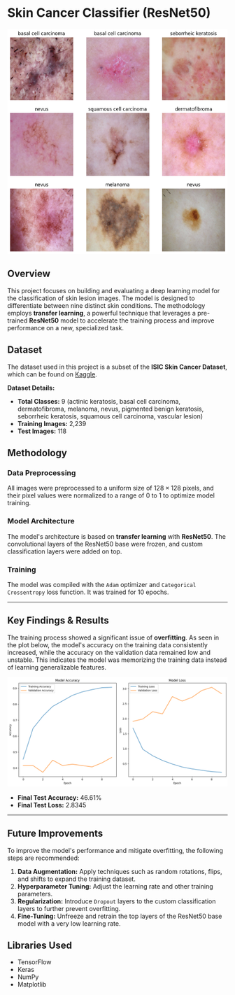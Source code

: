 # Skin Cancer Classifier (ResNet50)
![](virus_image.png)

## Overview

This project focuses on building and evaluating a deep learning model for the classification of skin lesion images. The model is designed to differentiate between nine distinct skin conditions. The methodology employs **transfer learning**, a powerful technique that leverages a pre-trained **ResNet50** model to accelerate the training process and improve performance on a new, specialized task.

## Dataset

The dataset used in this project is a subset of the **ISIC Skin Cancer Dataset**, which can be found on [Kaggle](https://www.kaggle.com/datasets/nodoubttome/skin-cancer9-classesisic).

**Dataset Details:**
* **Total Classes:** 9 (actinic keratosis, basal cell carcinoma, dermatofibroma, melanoma, nevus, pigmented benign keratosis, seborrheic keratosis, squamous cell carcinoma, vascular lesion)
* **Training Images:** 2,239
* **Test Images:** 118

## Methodology

### Data Preprocessing
All images were preprocessed to a uniform size of $128 \times 128$ pixels, and their pixel values were normalized to a range of 0 to 1 to optimize model training.

### Model Architecture
The model's architecture is based on **transfer learning** with **ResNet50**. The convolutional layers of the ResNet50 base were frozen, and custom classification layers were added on top.

### Training
The model was compiled with the `Adam` optimizer and `Categorical Crossentropy` loss function. It was trained for 10 epochs.

---

## Key Findings & Results

The training process showed a significant issue of **overfitting**. As seen in the plot below, the model's accuracy on the training data consistently increased, while the accuracy on the validation data remained low and unstable. This indicates the model was memorizing the training data instead of learning generalizable features.

![Training and Validation Accuracy and Loss Plot](plot_image.png)

* **Final Test Accuracy:** 46.61%
* **Final Test Loss:** 2.8345

---

## Future Improvements

To improve the model's performance and mitigate overfitting, the following steps are recommended:
1.  **Data Augmentation:** Apply techniques such as random rotations, flips, and shifts to expand the training dataset.
2.  **Hyperparameter Tuning:** Adjust the learning rate and other training parameters.
3.  **Regularization:** Introduce `Dropout` layers to the custom classification layers to further prevent overfitting.
4.  **Fine-Tuning:** Unfreeze and retrain the top layers of the ResNet50 base model with a very low learning rate.

## Libraries Used
* TensorFlow
* Keras
* NumPy
* Matplotlib
